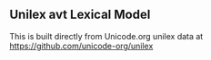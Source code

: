 Unilex avt Lexical Model
----------------------

This is built directly from Unicode.org unilex data at
https://github.com/unicode-org/unilex
